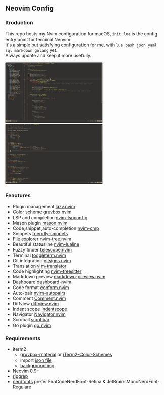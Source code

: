 ## Neovim Config

### Itroduction

This repo hosts my Nvim configuration for macOS, `init.lua` is the config entry point for terminal Neovim.  
It's a simple but satisfying configuration for me, with `lua bash json yaml sql markdown golang` yet.  
Always update and keep it more usefully.

<img src="https://github.com/asang24/nvim/blob/main/demo.png" alt="demo" style="zoom:30%;" />
<img src="https://github.com/asang24/nvim/blob/main/go.png" alt="go" style="zoom:30%;" />

### Feautures

- Plugin management [lazy.nvim](https://github.com/folke/lazy.nvim)
- Color scheme [gruvbox.nvim](https://github.com/ellisonleao/gruvbox.nvim)
- LSP and completion [nvim-lspconfig](https://github.com/neovim/nvim-lspconfig)
- Mason plugin [mason.nvim](https://github.com/williamboman/mason.nvim)
- Code,snippet,auto-completion [nvim-cmp](https://github.com/hrsh7th/nvim-cmp)
- Snippets [friendly-snippets](https://github.com/rafamadriz/friendly-snippets)
- File explorer [nvim-tree.nvim](https://github.com/nvim-tree/nvim-tree.lua)
- Beautiful statusline [nvim-lualine](https://github.com/nvim-lualine/lualine.nvim)
- Fuzzy finder [telescope.nvim](https://github.com/nvim-telescope/telescope.nvim)
- Terminal [toggleterm.nvim](https://github.com/akinsho/toggleterm.nvim)
- Git integration [gitsigns.nvim](https://github.com/lewis6991/gitsigns.nvim)
- Translation [vim-translator](https://github.com/voldikss/vim-translator)
- Code highlighting [nvim-treesitter](https://github.com/nvim-treesitter/nvim-treesitter)
- Markdown preview [markdown-preview.nvim](https://github.com/iamcco/markdown-preview.nvim)
- Dashboard [dashboard-nvim](https://github.com/nvimdev/dashboard-nvim)
- Code format [conform.nvim](https://github.com/stevearc/conform.nvim)
- Auto-pair [nvim-autopairs](https://github.com/windwp/nvim-autopairs)
- Comment [Comment.nvim](https://github.com/numToStr/Comment.nvim)
- Diffview [diffview.nvim](https://github.com/sindrets/diffview.nvim)
- Indent scope [indentscope](https://github.com/echasnovski/mini.indentscope)
- Navigator [Navigator.nvim](https://github.com/numToStr/Navigator.nvim)
- Scroball [scrollbar](https://github.com/petertriho/nvim-scrollbar)
- Go plugin [go.nvim](https://github.com/ray-x/go.nvim)

### Requirements

- iterm2
  - [gruvbox-material](https://github.com/AmmarCodes/gruvbox-material-iterm2) or [iTerm2-Color-Schemes](https://github.com/mbadolato/iTerm2-Color-Schemes)
  - import [json file](https://github.com/asang24/Iterm2-config/blob/main/iterm2.json)
  - [background img](https://github.com/asang24/Iterm2-config/blob/main/backgroud.jpeg)
- Neovim 0.9+
- [ripgrep](https://github.com/BurntSushi/ripgrep)
- [nerdfonts](https://www.nerdfonts.com/font-downloads) prefer FiraCodeNerdFont-Retina & JetBrainsMonoNerdFont-Regulare
